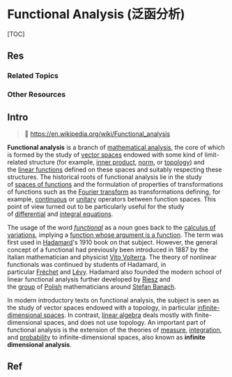 # Functional Analysis (泛函分析)

[TOC]



## Res
### Related Topics


### Other Resources



## Intro
> 🔗 https://en.wikipedia.org/wiki/Functional_analysis

**Functional analysis** is a branch of [mathematical analysis](https://en.wikipedia.org/wiki/Mathematical_analysis "Mathematical analysis"), the core of which is formed by the study of [vector spaces](https://en.wikipedia.org/wiki/Vector_space "Vector space") endowed with some kind of limit-related structure (for example, [inner product](https://en.wikipedia.org/wiki/Inner_product_space#Definition "Inner product space"), [norm](https://en.wikipedia.org/wiki/Norm_\(mathematics\)#Definition "Norm (mathematics)"), or [topology](https://en.wikipedia.org/wiki/Topological_space#Definitions "Topological space")) and the [linear functions](https://en.wikipedia.org/wiki/Linear_transformation "Linear transformation") defined on these spaces and suitably respecting these structures. The historical roots of functional analysis lie in the study of [spaces of functions](https://en.wikipedia.org/wiki/Function_space "Function space") and the formulation of properties of transformations of functions such as the [Fourier transform](https://en.wikipedia.org/wiki/Fourier_transform "Fourier transform") as transformations defining, for example, [continuous](https://en.wikipedia.org/wiki/Continuous_function "Continuous function") or [unitary](https://en.wikipedia.org/wiki/Unitary_operator "Unitary operator") operators between function spaces. This point of view turned out to be particularly useful for the study of [differential](https://en.wikipedia.org/wiki/Differential_equations "Differential equations") and [integral equations](https://en.wikipedia.org/wiki/Integral_equations "Integral equations").

The usage of the word _[functional](https://en.wikipedia.org/wiki/Functional_\(mathematics\) "Functional (mathematics)")_ as a noun goes back to the [calculus of variations](https://en.wikipedia.org/wiki/Calculus_of_variations "Calculus of variations"), implying a [function whose argument is a function](https://en.wikipedia.org/wiki/Higher-order_function "Higher-order function"). The term was first used in [Hadamard](https://en.wikipedia.org/wiki/Jacques_Hadamard "Jacques Hadamard")'s 1910 book on that subject. However, the general concept of a functional had previously been introduced in 1887 by the Italian mathematician and physicist [Vito Volterra](https://en.wikipedia.org/wiki/Vito_Volterra "Vito Volterra"). The theory of nonlinear functionals was continued by students of Hadamard, in particular [Fréchet](https://en.wikipedia.org/wiki/Ren%C3%A9_Maurice_Fr%C3%A9chet "René Maurice Fréchet") and [Lévy](https://en.wikipedia.org/wiki/Paul_L%C3%A9vy_\(mathematician\) "Paul Lévy (mathematician)"). Hadamard also founded the modern school of linear functional analysis further developed by [Riesz](https://en.wikipedia.org/wiki/Frigyes_Riesz "Frigyes Riesz") and the [group](https://en.wikipedia.org/wiki/Lw%C3%B3w_School_of_Mathematics "Lwów School of Mathematics") of [Polish](https://en.wikipedia.org/wiki/Poland "Poland") mathematicians around [Stefan Banach](https://en.wikipedia.org/wiki/Stefan_Banach "Stefan Banach").

In modern introductory texts on functional analysis, the subject is seen as the study of vector spaces endowed with a topology, in particular [infinite-dimensional spaces](https://en.wikipedia.org/wiki/Dimension_\(vector_space\) "Dimension (vector space)"). In contrast, [linear algebra](https://en.wikipedia.org/wiki/Linear_algebra "Linear algebra") deals mostly with finite-dimensional spaces, and does not use topology. An important part of functional analysis is the extension of the theories of [measure](https://en.wikipedia.org/wiki/Measure_\(mathematics\) "Measure (mathematics)"), [integration](https://en.wikipedia.org/wiki/Integral "Integral"), and [probability](https://en.wikipedia.org/wiki/Probability "Probability") to infinite-dimensional spaces, also known as **infinite dimensional analysis**.



## Ref
